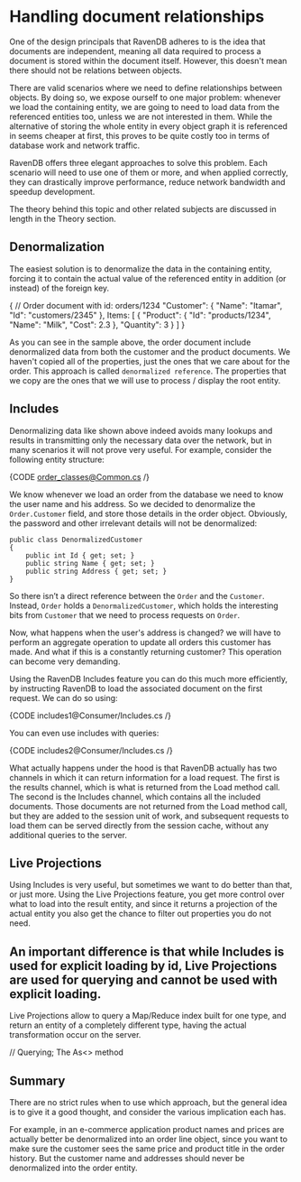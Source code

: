 ﻿# Handling document relationships

One of the design principals that RavenDB adheres to is the idea that documents are independent, meaning all data required to process a document is stored within the document itself. However, this doesn't mean there should not be relations between objects.

There are valid scenarios where we need to define relationships between objects. By doing so, we expose ourself to one major problem: whenever we load the containing entity, we are going to need to load data from the referenced entities too, unless we are not interested in them. While the alternative of storing the whole entity in every object graph it is referenced in seems cheaper at first, this proves to be quite costly too in terms of database work and network traffic.

RavenDB offers three elegant approaches to solve this problem. Each scenario will need to use one of them or more, and when applied correctly, they can drastically improve performance, reduce network bandwidth and speedup development.

The theory behind this topic and other related subjects are discussed in length in the Theory section.

## Denormalization

The easiest solution is to denormalize the data in the containing entity, forcing it to contain the actual value of the referenced entity in addition (or instead) of the foreign key.

  { // Order document with id: orders/1234
    "Customer": {
      "Name": "Itamar",
      "Id": "customers/2345"
    },
    Items: [
      { 
        "Product": { 
          "Id": "products/1234",
          "Name": "Milk",
          "Cost": 2.3
          },
        "Quantity": 3
      }
    ]
  }

As you can see in the sample above, the order document include denormalized data from both the customer and the product documents. We haven't copied all of the properties, just the ones that we care about for the order. This approach is called `denormalized reference`. The properties that we copy are the ones that we will use to process / display the root entity.

## Includes

Denormalizing data like shown above indeed avoids many lookups and results in transmitting only the necessary data over the network, but in many scenarios it will not prove very useful. For example, consider the following entity structure:

{CODE order_classes@Common.cs /}

We know whenever we load an order from the database we need to know the user name and his address. So we decided to denormalize the `Order.Customer` field, and store those details in the order object. Obviously, the password and other irrelevant details will not be denormalized:

	public class DenormalizedCustomer
	{
		public int Id { get; set; }
		public string Name { get; set; }
		public string Address { get; set; }
	}

So there isn’t a direct reference between the `Order` and the `Customer`. Instead, `Order` holds a `DenormalizedCustomer`, which holds the interesting bits from `Customer` that we need to process requests on `Order`.

Now, what happens when the user's address is changed? we will have to perform an aggregate operation to update all orders this customer has made. And what if this is a constantly returning customer? This operation can become very demanding.

Using the RavenDB Includes feature you can do this much more efficiently, by instructing RavenDB to load the associated document on the first request. We can do so using:

{CODE includes1@Consumer/Includes.cs /}

You can even use includes with queries:

{CODE includes2@Consumer/Includes.cs /}

What actually happens under the hood is that RavenDB actually has two channels in which it can return information for a load request. The first is the results channel, which is what is returned from the Load method call. The second is the Includes channel, which contains all the included documents. Those documents are not returned from the Load method call, but they are added to the session unit of work, and subsequent requests to load them can be served directly from the session cache, without any additional queries to the server.

## Live Projections

Using Includes is very useful, but sometimes we want to do better than that, or just more. Using the Live Projections feature, you get more control over what to load into the result entity, and since it returns a projection of the actual entity you also get the chance to filter out properties you do not need.

## An important difference is that while Includes is used for explicit loading by id, Live Projections are used for querying and cannot be used with explicit loading.

Live Projections allow to query a Map/Reduce index built for one type, and return an entity of a completely different type, having the actual transformation occur on the server.

// Querying; The As<> method

## Summary

There are no strict rules when to use which approach, but the general idea is to give it a good thought, and consider the various implication each has.

For example, in an e-commerce application product names and prices are actually better be denormalized into an order line object, since you want to make sure the customer sees the same price and product title in the order history. But the customer name and addresses should never be denormalized into the order entity.